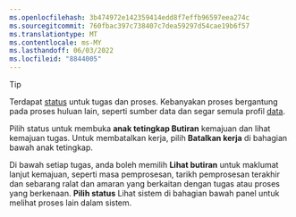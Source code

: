 ```yaml
---
ms.openlocfilehash: 3b474972e142359414edd8f7effb96597eea274c
ms.sourcegitcommit: 760fbac397c738407c7dea59297d54cae19b6f57
ms.translationtype: MT
ms.contentlocale: ms-MY
ms.lasthandoff: 06/03/2022
ms.locfileid: "8844005"
---
```

> [!TIP] 
> Terdapat [status](../system.md#status-definitions) untuk tugas dan proses. Kebanyakan proses bergantung pada proses huluan lain, seperti sumber data dan segar semula profil [data](../system.md#refresh-processes). 
> 
> Pilih status untuk membuka **anak tetingkap Butiran** kemajuan dan lihat kemajuan tugas. Untuk membatalkan kerja, pilih **Batalkan kerja** di bahagian bawah anak tetingkap. 
> 
> Di bawah setiap tugas, anda boleh memilih **Lihat butiran** untuk maklumat lanjut kemajuan, seperti masa pemprosesan, tarikh pemprosesan terakhir dan sebarang ralat dan amaran yang berkaitan dengan tugas atau proses yang berkenaan. **Pilih status** Lihat sistem di bahagian bawah panel untuk melihat proses lain dalam sistem.